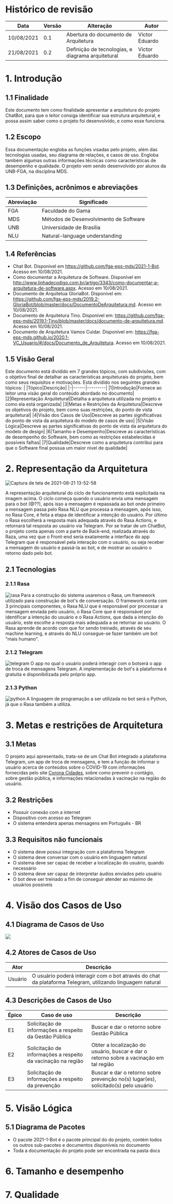 # Histórico de revisão
  |Data|Versão|Alteração|Autor|  
  |----|------|---------|-----|  
  |10/08/2021|0.1|Abertura do documento de Arquitetura|Victor Eduardo|
  |21/08/2021|0.2|Definição de tecnologias, e diagrama arquitetural|Victor Eduardo|  

# 1. Introdução
## 1.1 Finalidade
Este documento tem como finalidade apresentar a arquitetura do projeto ChatBot, para que o leitor consiga identificar sua estrutura arquitetural, e possa assim saber como o projeto foi desenvolvido, e como esse funciona.

## 1.2 Escopo
Essa documentação engloba as funções visadas pelo projeto, além das tecnologias usadas, seu diagrama de relações, e casos de uso. Engloba também algumas outras informações técnicas como características de desempenho e qualidade. O projeto vem sendo desenvolvido por alunos da UNB-FGA, na disciplina MDS. 

## 1.3 Definições, acrônimos e abreviações
|Abreviação|Significado|
|----------|-----------|
|FGA|Faculdade do Gama|
|MDS|Métodos de Desenvolvimento de Software|
|UNB|Universidade de Brasília|
|NLU|Natural-language understanding|


## 1.4 Referências
- Chat Bot. Disponível em https://github.com/fga-eps-mds/2021-1-Bot. Acesso em 10/08/2021.
- Como documentar a Arquitetura de Software. Disponível em http://www.linhadecodigo.com.br/artigo/3343/como-documentar-a-arquitetura-de-software.aspx. Acesso em 10/08/2021.
- Documento de Arquitetua GloriaBot. Disponível em: https://github.com/fga-eps-mds/2019.2-GloriaBot/blob/master/docs/DocumentoDeArquitetura.md. Acesso em 10/08/2021.
- Documento de Arquitetura Tino. Disponível em: https://github.com/fga-eps-mds/2019.1-Tino/blob/master/docs/documento-de-arquitetura.md. Acesso em 10/08/2021.
- Documento de Arquitetura Vamos Cuidar. Disponível em: https://fga-eps-mds.github.io/2020.1-VC_Usuario/#/docs/Documento_de_Arquitetura. Acesso em 10/08/2021.

## 1.5 Visão Geral
Este documento está dividído em 7 grandes tópicos, com subdivisões, com o objetivo final de detalhar as características arquiteturais do projeto, bem como seus requisitos e motivações. Está dividido nos seguintes grandes tópicos:
| |Tópico|Descrição|
|-|------|---------|
|1|Introdução|Fornece ao leitor uma visão geral do conteúdo abordado no documento|
|2|Representação Arquitetural|Detalha a arquitetura utilizada no projeto e como ela está organizada|
|3|Metas e Restrições da Arquitetura|Descreve os objetivos do projeto, bem como suas restrições, do ponto de vista arquitetural|
|4|Visão dos Casos de Uso|Descreve as partes significativas do ponto de vista da arquitetura do modelo de casos de uso|
|5|Visão Lógica|Descreve as partes significativas do ponto de vista da arquitetura do modelo de design|
|6|Tamanho e Desempenho|Descreve as características de desempenho do Software, bem como as restrições estabelecidas e possíveis falhas|
|7|Qualidade|Descreve como a arquitetura contribui para que o Software final possua um maior nível de qualidade|

# 2. Representação da Arquitetura
![Captura de tela de 2021-08-21 13-52-58](https://user-images.githubusercontent.com/78758172/130329524-98ee4023-ffc3-4753-8e57-2e16f721a651.png)

A representação arquitetural do ciclo de funcionamento está explicitada na imagem acima. O ciclo começa quando o usuário envia uma mensagem para o bot (@??), após isso a mensagem é repassada ao bot onde primeiro a mensagem passa pelo Rasa NLU que processa a mensagem, após isso, no Rasa Core, é feita a etapa de identificar a intenção do usuário. Por último o Rasa escolherá a resposta mais adequada através do Rasa Actions, e retornará tal resposta ao usuário via Telegram.
Por se tratar de um ChatBot, o projeto conta apenas com a parte de Back-end, realizada através do Raza, uma vez que o Front-end seria exatamente a interface do app Telegram que é responsável pela interação com o usuário, ou seja receber a mensagem do usuário e passá-la ao bot, e de mostrar ao usuário o retorno dado pelo bot.
## 2.1 Tecnologias
### 2.1.1 Rasa
![rasa](https://user-images.githubusercontent.com/78758172/130331827-8a3dd6f0-da84-4523-8041-d4763b333e7e.png)
Para a construção do sistema usaremos o Rasa, um framework utilizado para construção de bot's de conversação. O framework conta com 3 principais componentes, o Rasa NLU que é responsável por processar a mensagem enviada pelo usuário, o Rasa Core que é responsável por identificar a intenção do usuário e o Rasa Actions, que dada a intenção do usuário, este escolhe a resposta mais adequada a se retornar ao usuário.
O Rasa aprende de acordo com que for sendo treinado, através de seu machine learning, e através do NLU consegue-se fazer também um bot "mais humano".
### 2.1.2 Telegram
![telegram](https://user-images.githubusercontent.com/78758172/130331794-8b17a2c5-3cf8-42ba-a22f-9257b47d5bd3.png)
O app no qual o usuário poderá interagir com o botserá o app de troca de mensagens Telegram. A implementação de bot's à plataforma é gratuita e disponibilizada pelo próprio app.
### 2.1.3 Python
![python](https://user-images.githubusercontent.com/78758172/130331804-81e4fc0b-1138-40c5-8b85-1755a9c3eab3.png)
A linguagem de programação a ser utilizada no bot será o Python, já que o Rasa também a utiliza. 

# 3. Metas e restrições de Arquitetura 
## 3.1 Metas
O projeto aqui apresentado, trata-se de um Chat Bot integrado a plataforma Telegram, um app de troca de mensagens, e tem a função de informar o usuário acerca de conteúdos sobre o COVID-19 com informações fornecidas pelo site [Corona Cidades](coronacidades.org), sobre como prevenir o contágio, sobre gestão pública, e informações relacionadas à vacinação na região do usuário.

## 3.2 Restrições
- Possuir conexão com a internet
- Dispositivo com acesso ao Telegram
- O sistema entenderá apenas mensagens em Português - BR
## 3.3 Requisitos não funcionais
- O sistema deve possui integração com a plataforma Telegram
- O sistema deve conversar com o usuário em linguagem natural
- O sistema deve ser capaz de receber a localização do usuário, quando necessário
- O sistema deve ser capaz de interpretar áudios enviados pelo usuário
- O bot deve ser treinado a fim de conseguir atender ao máximo de usuários possíveis


# 4. Visão dos Casos de Uso
## 4.1 Diagrama de Casos de Uso
![](https://user-images.githubusercontent.com/78758172/128819731-a98ac913-94b5-4764-b76e-11a85ae1f8ad.png)
## 4.2 Atores de Casos de Uso
|Ator|Descrição|
|----|---------|
|Usuário|O usuário poderá interagir com o bot através do chat da plataforma Telegram, utilizando linguagem natural|

## 4.3 Descrições de Casos de Uso
|Épico|Caso de uso|Descrição|
|-----|-----------|---------|
|E1|Solicitação de informações a respeito da Gestão Pública|Buscar e dar o retorno sobre Gestão Pública|
|E2|Solicitação de informações a respeito da vacinação na região|Obter a localização do usuário, buscar e dar o retorno sobre a vacinação em tal região|
|E3|Solicitação de informações a respeito da prevenção|Buscar e dar o retorno sobre prevenção no(s) lugar(es), solicitado(s) pelo usuário|
# 5. Visão Lógica
## 5.1 Diagrama de Pacotes
- O pacote 2021-1-Bot é o pacote principal do do projeto, contém todos os outros sub-pacotes e documentos disponíveis no documento
- Toda a documentação do projeto pode ser encontrada na pasta docs  
# 6. Tamanho e desempenho

# 7. Qualidade
